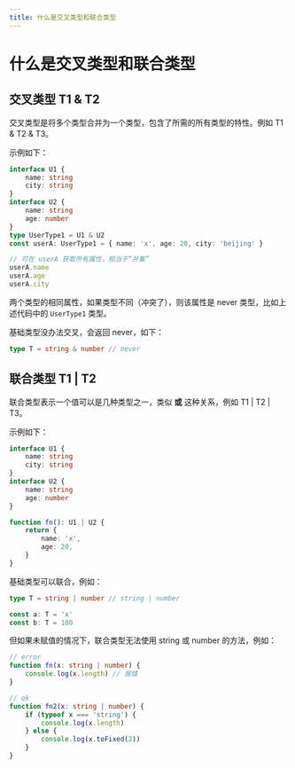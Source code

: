 ```yaml
---
title: 什么是交叉类型和联合类型
---
```


# 什么是交叉类型和联合类型

## 交叉类型 T1 & T2
交叉类型是将多个类型合并为一个类型，包含了所需的所有类型的特性。例如 T1 & T2 & T3。

示例如下：
```ts
interface U1 {
    name: string
    city: string
}
interface U2 {
    name: string
    age: number
}
type UserType1 = U1 & U2
const userA: UserType1 = { name: 'x', age: 20, city: 'beijing' }

// 可在 userA 获取所有属性，相当于“并集”
userA.name
userA.age
userA.city
```

两个类型的相同属性，如果类型不同（冲突了），则该属性是 never 类型，比如上述代码中的 `UserType1` 类型。

基础类型没办法交叉，会返回 never，如下：
```ts
type T = string & number // never
```

## 联合类型 T1 | T2
联合类型表示一个值可以是几种类型之一，类似 **或** 这种关系，例如 T1 | T2 | T3。

示例如下：
```ts
interface U1 {
    name: string
    city: string
}
interface U2 {
    name: string
    age: number
}

function fn(): U1 | U2 {
    return {
        name: 'x',
        age: 20,
    }
}
```

基础类型可以联合，例如：
```ts
type T = string | number // string | number

const a: T = 'x'
const b: T = 100
```

但如果未赋值的情况下，联合类型无法使用 string 或 number 的方法，例如：
```ts
// error
function fn(x: string | number) {
    console.log(x.length) // 报错
}

// ok
function fn2(x: string | number) {
    if (typeof x === 'string') {
        console.log(x.length)
    } else {
        console.log(x.toFixed(2))
    }
}
```
